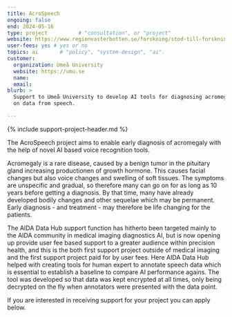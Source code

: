 ```yaml
---
title: AcroSpeech
ongoing: false
end: 2024-05-16
type: project          # "consultation", or "project"
website: https://www.regionvasterbotten.se/forskning/stod-till-forskning/stod-for-ai-och-machine-learning/vill-diagnostisera-akromegali-med-hjalp-av-ai
user-fees: yes # yes or no
topics: ai       # "policy", "system-design", "ai".
customer:
  organization: Umeå University
  website: https://umu.se
  name:
  email:
blurb: >
  Support to Umeå University to develop AI tools for diagnosing acromegaly based
  on data from speech.

---
```


{% include support-project-header.md %}

The AcroSpeech project aims to enable early diagnosis of acromegaly with the help of novel AI based voice recognition tools.

Acromegaly is a rare disease, caused by a benign tumor in the pituitary gland increasing productionen of growth hormone. This causes facial changes but also voice changes and swelling of soft tissues. The symptoms are unspecific and gradual, so therefore many can go on for as long as 10 years before getting a diagnosis. By that time, many have already developed bodily changes and other sequelae which may be permanent. Early diagnosis - and treatment - may therefore be life changing for the patients.

The AIDA Data Hub support function has hitherto been targeted mainly to the AIDA community in medical imaging diagnostics AI, but is now opening up provide user fee based support to a greater audience within precision health, and this is the both first support project outside of medical imaging and the first support project paid for by user fees. Here AIDA Data Hub helped with creating tools for human expert to annotate speech data which is essential to establish a baseline to compare AI performance agains. The tool was developed so that data was kept encrypted at all times, only being decrypted on the fly when annotators were presented with the data point.

If you are interested in receiving support for your project you can apply below.
